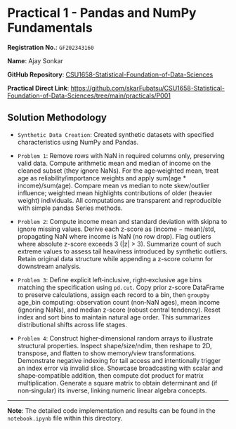 # Practical 1 - Pandas and NumPy Fundamentals

**Registration No.**: `GF202343160`

**Name**: Ajay Sonkar

**GitHub Repository**: [CSU1658-Statistical-Foundation-of-Data-Sciences](https://github.com/skarFubatsu/CSU1658-Statistical-Foundation-of-Data-Sciences)

**Practical Direct Link**: <https://github.com/skarFubatsu/CSU1658-Statistical-Foundation-of-Data-Sciences/tree/main/practicals/P001>

## Solution Methodology

- `Synthetic Data Creation`: Created synthetic datasets with specified
characteristics using NumPy and Pandas.

- `Problem 1`: Remove rows with NaN in required columns only, preserving valid
data. Compute arithmetic mean and median of income on the cleaned subset
(they ignore NaNs). For the age‑weighted mean, treat age as
reliability/importance weights and apply sum(age * income)/sum(age).
Compare mean vs median to note skew/outlier influence; weighted mean highlights
contributions of older (heavier weight) individuals. All computations are
transparent and reproducible with simple pandas Series methods.

- `Problem 2`: Compute income mean and standard deviation with skipna to ignore
missing values. Derive each z-score as (income − mean)/std, propagating NaN
where income is NaN (no row drop). Flag outliers where absolute z-score exceeds
3 (|z| > 3). Summarize count of such extreme values to assess tail heaviness
introduced by synthetic outliers. Retain original data structure while
appending a z-score column for downstream analysis.

- `Problem 3`: Define explicit left‑inclusive, right‑exclusive age bins matching
the specification using `pd.cut`. Copy prior z-score DataFrame to preserve
calculations, assign each record to a bin, then `groupby` age_bin computing:
observation count (non‑NaN ages), mean income (ignoring NaNs), and median
z-score (robust central tendency). Reset index and sort bins to maintain natural
age order. This summarizes distributional shifts across life stages.

- `Problem 4`: Construct higher‑dimensional random arrays to illustrate
structural properties. Inspect shape/size/ndim, then reshape to 2D, transpose,
and flatten to show memory/view transformations. Demonstrate negative indexing
for tail access and intentionally trigger an index error via invalid slice.
Showcase broadcasting with scalar and shape‑compatible addition, then compute
dot product for matrix multiplication. Generate a square matrix to obtain
determinant and (if non‑singular) its inverse, linking numeric linear algebra concepts.

---

**Note**: The detailed code implementation and results can be found in the
`notebook.ipynb` file within this directory.
